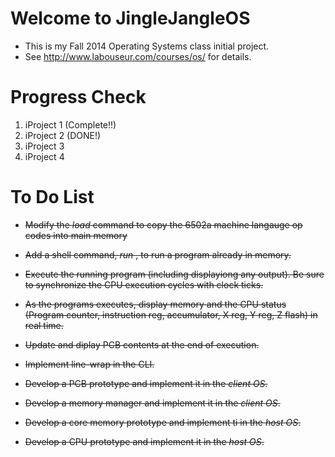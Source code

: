 Welcome to JingleJangleOS
=========================

-	This is my Fall 2014 Operating Systems class initial project.
-	See http://www.labouseur.com/courses/os/ for details.

Progress Check
==============

1.	iProject 1 (Complete!!)
2.	iProject 2 (DONE!)
3.	iProject 3
4.	iProject 4

To Do List
==========

-	~~Modify the *load* command to copy the 6502a machine langauge op codes into main memory~~

-	~~Add a shell command, *run <pid>*, to run a program already in memory.~~

-	~~Execute the running program (including displayiong any output). Be sure to synchronize the CPU execution cycles with clock ticks.~~

-	~~As the programs executes, display memory and the CPU status (Program counter, instruction reg, accumulator, X reg, Y reg, Z flash) in real time.~~

-	~~Update and diplay PCB contents at the end of execution.~~

-	~~Implement line-wrap in the CLI.~~

-	~~Develop a PCB prototype and implement it in the *client OS*.~~

-	~~Develop a memory manager and implement it in the *client OS*.~~

-	~~Develop a core memory prototype and implement ti in the *host OS*.~~

-	~~Develop a CPU prototype and implement it in the *host OS*.~~
